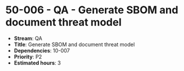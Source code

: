 # 50-006 - QA - Generate SBOM and document threat model
- **Stream**: QA
- **Title**: Generate SBOM and document threat model
- **Dependencies**: 10-007
- **Priority**: P2
- **Estimated hours**: 3
